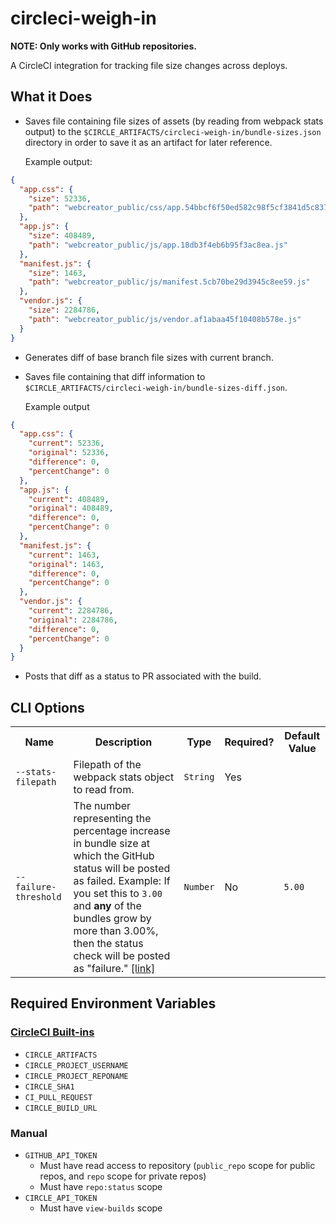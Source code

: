 # circleci-weigh-in
**NOTE: Only works with GitHub repositories.**

A CircleCI integration for tracking file size changes across deploys.

## What it Does
- Saves file containing file sizes of assets (by reading from webpack stats output) to the `$CIRCLE_ARTIFACTS/circleci-weigh-in/bundle-sizes.json` directory in order to save it as an artifact for later reference.

  Example output:

```json
{
  "app.css": {
    "size": 52336,
    "path": "webcreator_public/css/app.54bbcf6f50ed582c98f5cf3841d5c837.css"
  },
  "app.js": {
    "size": 408489,
    "path": "webcreator_public/js/app.18db3f4eb6b95f3ac8ea.js"
  },
  "manifest.js": {
    "size": 1463,
    "path": "webcreator_public/js/manifest.5cb70be29d3945c8ee59.js"
  },
  "vendor.js": {
    "size": 2284786,
    "path": "webcreator_public/js/vendor.af1abaa45f10408b578e.js"
  }
}
```

- Generates diff of base branch file sizes with current branch.

- Saves file containing that diff information to `$CIRCLE_ARTIFACTS/circleci-weigh-in/bundle-sizes-diff.json`.

  Example output

```json
{
  "app.css": {
    "current": 52336,
    "original": 52336,
    "difference": 0,
    "percentChange": 0
  },
  "app.js": {
    "current": 408489,
    "original": 408489,
    "difference": 0,
    "percentChange": 0
  },
  "manifest.js": {
    "current": 1463,
    "original": 1463,
    "difference": 0,
    "percentChange": 0
  },
  "vendor.js": {
    "current": 2284786,
    "original": 2284786,
    "difference": 0,
    "percentChange": 0
  }
}
```

- Posts that diff as a status to PR associated with the build.

## CLI Options
<table>
  <tr>
    <th>Name</th>
    <th>Description</th>
    <th>Type</th>
    <th>Required?</th>
    <th>Default Value</th>
  </tr>
  <tr>
    <td><code>--stats-filepath</code></td>
    <td>Filepath of the webpack stats object to read from.</td>
    <td><code>String</code></td>
    <td>Yes</td>
    <td></td>
  </tr>
  <tr>
    <td><code>--failure-threshold</code></td>
    <td>The number representing the percentage increase in bundle size at which the GitHub status will be posted as failed. Example: If you set this to <code>3.00</code> and <b>any</b> of the bundles grow by more than 3.00%, then the status check will be posted as "failure." <a href="https://developer.github.com/v3/repos/statuses/#create-a-status">[link]</a></td>
    <td><code>Number</code></td>
    <td>No</td>
    <td><code>5.00</code></td>
  </tr>
</table>

## Required Environment Variables

### [CircleCI Built-ins](https://circleci.com/docs/1.0/environment-variables/)
- `CIRCLE_ARTIFACTS`
- `CIRCLE_PROJECT_USERNAME`
- `CIRCLE_PROJECT_REPONAME`
- `CIRCLE_SHA1`
- `CI_PULL_REQUEST`
- `CIRCLE_BUILD_URL`

### Manual
- `GITHUB_API_TOKEN`
  - Must have read access to repository (`public_repo` scope for public repos, and `repo` scope for private repos)
  - Must have `repo:status` scope
- `CIRCLE_API_TOKEN`
  - Must have `view-builds` scope
